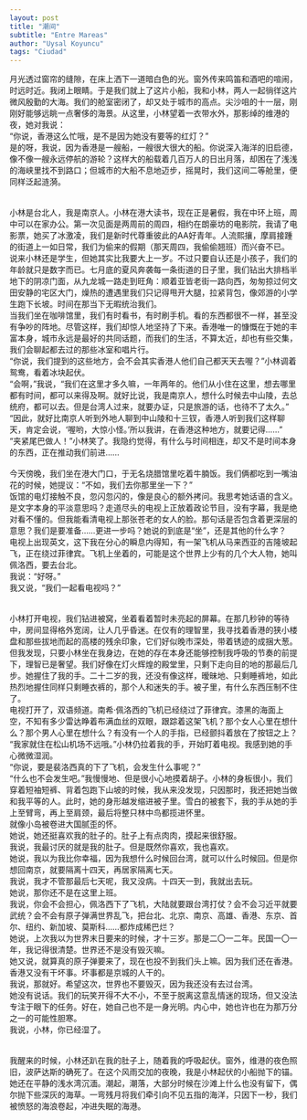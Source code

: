 ```yaml
---
layout: post
title: "潮间"
subtitle: "Entre Mareas"
author: "Uysal Koyuncu"
tags: "Ciudad"
---
```


月光透过窗帘的缝隙，在床上洒下一道暗白色的光。窗外传来鸣笛和酒吧的喧闹，时远时近。我闭上眼睛。于是我们就上了这片小船，我和小林，两人一起徜徉这片微风殷勤的大海。我们的舱室密闭了，却又处于城市的高点。尖沙咀的十一层，刚刚好能够远眺一点奢侈的海景。从这里，小林望着一衣带水外，那影绰的维港的夜，她对我说：<br/>
“你说，香港这么忙哦，是不是因为她没有要等的红灯？”<br/>
是的呀，我说，因为香港是一艘船，一艘很大很大的船。你说深入海洋的旧启德，像不像一艘永远停航的游轮？这样大的船载着几百万人的日出月落，却困在了浅浅的海峡里找不到路口；但城市的大船不息地迈步，摇晃时，我们这间二等舱里，便同样泛起涟漪。<br/>
<br/>
<br/>
小林是台北人，我是南京人。小林在港大读书，现在正是暑假，我在中环上班，周中可以在家办公。第一次见面是两周前的周四，相约在朗豪坊的电影院，我请了电影票，她买了冰激凌，我们是新时代尊重彼此的AA好青年。人流熙攘，摩肩接踵的街道上一如日常，我们为偷来的假期（那天周四，我偷偷翘班）而兴奋不已。<br/>
说来小林还是学生，但她其实比我要大上一岁。不过只要自认还是小孩子，我们的年龄就只是数字而已。七月底的夏风奔袭每一条街道的日子里，我们钻出大排档半地下的阴凉门面，从九龙城一路走到旺角：顺着亚皆老街一路向西，匆匆掠过何文田安静的宅区大门，燥热的遭遇里我们只记得甩开大腿，拉紧背包，像郊游的小学生跑下长坡。时间在那当下无暇统治我们。<br/>
当我们坐在咖啡馆里，我们有时看书，有时刷手机。看的东西都很不一样，甚至没有争吵的阵地。尽管这样，我们却惊人地坚持了下来。香港唯一的慷慨在于她的丰富本身，城市永远是最好的共同话题，而我们的生活，不算太近，却也有些交集，我们会聊起都去过的那些冰室和唱片行。<br/>
“你说，我们提到的这些地方，会不会其实香港人他们自己都天天去喔？”小林调着鸳鸯，看着冰块起伏。<br/>
“会啊，”我说，“我们在这里才多久嘛，一年两年的。他们从小住在这里，想去哪里都有时间，都可以来得及啊。就好比说，我是南京人，想什么时候去中山陵，去总统府，都可以去。但是台湾人过来，就要办证，只是旅游的话，也待不了太久。”<br/>
“因此，就好比南京人听到外地人聊到中山陵和十三钗，香港人听到我们这样聊天，肯定会说，‘喔哟，大惊小怪。’所以我讲，在香港这种地方，就要记得……”<br/>
“夹紧尾巴做人！”小林笑了。我隐约觉得，有什么与时间相连，却又不是时间本身的东西，正在推动我们前进……<br/>
  <br/>
今天傍晚，我们坐在港大门口，于无名烧腊馆里吃着牛腩饭。我们俩都吃到一嘴油花的时候，她提议：“不如，我们去你那里坐一下？”<br/>
饭馆的电灯接触不良，忽闪忽闪的，像是良心的额外拷问。我思考她话语的含义。是文字本身的平淡意思吗？走道尽头的电视上正放着政论节目，没有字幕，我是绝对看不懂的。但我能看清电视上那张苍老的女人的脸。那句话是否包含着更深层的意思？我们是要准备……更进一步吗？她说的到底是“坐”，还是其他的什么字？<br/>
电视上出现英文，这下我在分心的瞬息内得知，有一架飞机从马来西亚的吉隆坡起飞，正在绕过菲律宾。飞机上坐着的，可能是这个世界上少有的几个大人物，她叫佩洛西，要去台北。  <br/>
我说：“好呀。”<br/>
我又说，“我们一起看电视吗？”<br/>
<br/>
<br/>
小林打开电视，我们钻进被窝，坐着看着暂时未亮起的屏幕。在那几秒钟的等待中，房间显得格外宽阔，让人几乎昏迷。在仅有的理智里，我寻找着香港的狭小楼盘和那些拔地而起的高楼的残余印象，它们好似晚市深处，带着锈迹的成捆大葱。但我发现，只要小林坐在我身边，在她的存在本身还能够控制我呼吸的节奏的前提下，理智已是奢望。我们好像在灯火辉煌的殿堂里，只剩下走向目的地的那最后几步。她握住了我的手。二十二岁的我，还没有像这样，暧昧地、只剩睡裤地，如此热烈地握住同样只剩睡衣裤的，那个人和迷失的手。被子里，有什么东西压制不住了。<br/>
电视打开了，双语频道。南希·佩洛西的飞机已经绕过了菲律宾。漆黑的海面上空，不知有多少雷达睁着布满血丝的双眼，跟踪着这架飞机？那个女人心里在想什么？那个男人心里在想什么？有没有一个人的手指，已经颤抖着放在了按钮之上？<br/>
“我家就住在松山机场不远哦。”小林仍拉着我的手，开始盯着电视。我感到她的手心微微湿润。<br/>
“你说，要是裴洛西真的下了飞机，会发生什么事呢？”<br/>
“什么也不会发生吧。”我慢慢地、但是很小心地摸着胡子。小林的身板很小，我们穿着短袖短裤、背着包跑下山坡的时候，我从来没发现，只因那时，我还把她当做和我平等的人。此时，她的身形越发缩进被子里。雪白的被套下，我的手从她的手上至臂弯，再上至肩颈，最后将整只林中鸟都揽进怀里。<br/>
就像小岛被卷进大国腻歪的怀。<br/>
她说，她还挺喜欢我的肚子的。肚子上有点肉肉，摸起来很舒服。<br/>
我说，我最讨厌的就是我的肚子。但是既然你喜欢，我也喜欢。<br/>
她说，我以为我比你幸福，因为我想什么时候回台湾，就可以什么时候回。但是你想回南京，就要隔离十四天，再居家隔离七天。<br/>
我说，我才不管那最后七天呢，我又没病。十四天一到，我就出去玩。<br/>
她说，那你还不是在这里上班。<br/>
我说，你会不会担心，佩洛西下了飞机，大陆就要跟台湾打仗？会不会习近平就要武统？会不会有原子弹满世界乱飞，把台北、北京、南京、高雄、香港、东京、首尔、纽约、新加坡、莫斯科……都炸成稀巴烂？<br/>
她说，上次我以为世界末日要来的时候，才十三岁。那是二〇一二年。民国一〇一年，我记得很清楚。世界还不是没有毁灭嘛。<br/>
她又说，就算真的原子弹要来了，现在也投不到我们头上嘛。因为我们还在香港。香港又没有干坏事。坏事都是京城的人干的。<br/>
我说，那就好。希望这次，世界也不要毁灭，因为我还没有去过台湾。<br/>
她没有说话。我们的玩笑开得不大不小，不至于脱离这意乱情迷的现场，但又没法专注于眼下的任务。好在，她自己也不是一身光明。内心中，她也许也在为那万分之一的可能性胆寒。<br/>
我说，小林，你已经湿了。<br/>
<br/>
<br/>
我醒来的时候，小林还趴在我的肚子上，随着我的呼吸起伏。窗外，维港的夜色照旧，波萨达斯的确死了。在这个风雨交加的夜晚，我是小林起伏的小船抛下的锚。她还在平静的浅水湾沉湎。潮起，潮落，大部分时候在沙滩上什么也没有留下，偶尔抛下些深灰的海草。一弯残月将我们牵引向不见五指的海洋，只因下一秒，我们被愤怒的海浪卷起，冲进失眠的海港。<br/>
